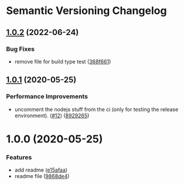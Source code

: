 # Semantic Versioning Changelog

## [1.0.2](https://github.com/deeagle/semantic-release-with-github/compare/v1.0.1...v1.0.2) (2022-06-24)


### Bug Fixes

* remove file for build type test ([368f661](https://github.com/deeagle/semantic-release-with-github/commit/368f6616478583bfe8eaf4f7bd0b2e76b6ad1021))

## [1.0.1](https://github.com/deeagle/semantic-release-with-github/compare/v1.0.0...v1.0.1) (2020-05-25)


### Performance Improvements

* uncomment the nodejs stuff from the ci (only for testing the release environment). ([#12](https://github.com/deeagle/semantic-release-with-github/issues/12)) ([8929265](https://github.com/deeagle/semantic-release-with-github/commit/89292657e0f7e193c1ceae9abafbb8e84df20be8))

# 1.0.0 (2020-05-25)


### Features

* add readme ([e15afaa](https://github.com/deeagle/semantic-release-with-github/commit/e15afaab4236895c5e23c23f97726eaa597341d8))
* readme file ([9868de4](https://github.com/deeagle/semantic-release-with-github/commit/9868de40ccc55666f0027a3380f3d3d1fab7c11d))
